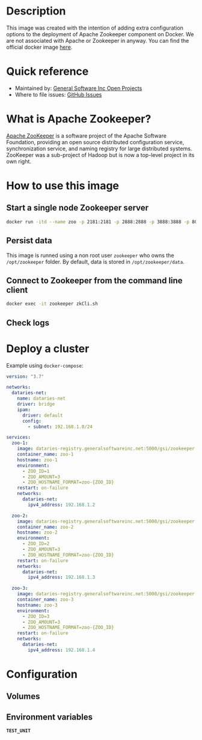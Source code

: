 # Description

This image was created with the intention of adding extra configuration options to the deployment of Apache Zookeeper component on Docker. We are not associated with Apache or Zookeeper in anyway. You can find the official docker image [here](https://hub.docker.com/r/_/zookeeper).

# Quick reference

- Maintained by: [General Software Inc Open Projects](https://github.com/General-Software-Inc-Open-Projects/dataries-zookeeper-docker)
- Where to file issues: [GitHub Issues](https://github.com/General-Software-Inc-Open-Projects/dataries-zookeeper-docker/issues)

# What is Apache Zookeeper?

[Apache ZooKeeper](https://zookeeper.apache.org/) is a software project of the Apache Software Foundation, providing an open source distributed configuration service, synchronization service, and naming registry for large distributed systems. ZooKeeper was a sub-project of Hadoop but is now a top-level project in its own right.

# How to use this image

## Start a single node Zookeeper server

~~~bash
docker run -itd --name zoo -p 2181:2181 -p 2888:2888 -p 3888:3888 -p 8080 --restart on-failure gsiopen/zookeeper:3.6.1
~~~

## Persist data

This image is runned using a non root user `zookeeper` who owns the `/opt/zookeeper` folder. By default, data is stored in `/opt/zookeeper/data`.

## Connect to Zookeeper from the command line client

~~~bash
docker exec -it zookeeper zkCli.sh
~~~

## Check logs

# Deploy a cluster

Example using `docker-compose`:

~~~yaml
version: "3.7"

networks:
  dataries-net:
    name: dataries-net
    driver: bridge
    ipam:
      driver: default
      config:
        - subnet: 192.168.1.0/24

services:
  zoo-1:
    image: dataries-registry.generalsoftwareinc.net:5000/gsi/zookeeper
    container_name: zoo-1
    hostname: zoo-1
    environment:
      - ZOO_ID=1
      - ZOO_AMOUNT=3
      - ZOO_HOSTNAME_FORMAT=zoo-{ZOO_ID}
    restart: on-failure
    networks:
      dataries-net:
        ipv4_address: 192.168.1.2

  zoo-2:
    image: dataries-registry.generalsoftwareinc.net:5000/gsi/zookeeper
    container_name: zoo-2
    hostname: zoo-2
    environment:
      - ZOO_ID=2
      - ZOO_AMOUNT=3
      - ZOO_HOSTNAME_FORMAT=zoo-{ZOO_ID}
    restart: on-failure
    networks:
      dataries-net:
        ipv4_address: 192.168.1.3

  zoo-3:
    image: dataries-registry.generalsoftwareinc.net:5000/gsi/zookeeper
    container_name: zoo-3
    hostname: zoo-3
    environment:
      - ZOO_ID=3
      - ZOO_AMOUNT=3
      - ZOO_HOSTNAME_FORMAT=zoo-{ZOO_ID}
    restart: on-failure
    networks:
      dataries-net:
        ipv4_address: 192.168.1.4
~~~

# Configuration

## Volumes

## Environment variables

<code><b>TEST_UNIT<b><code>
